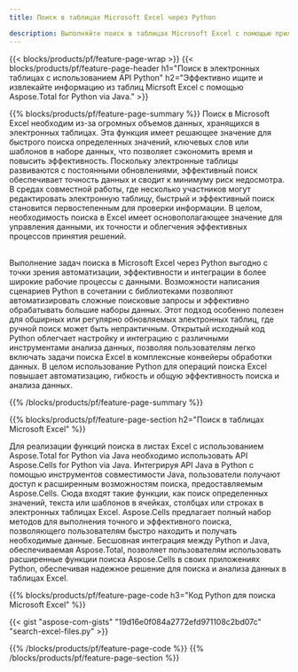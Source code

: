```yaml
---
title: Поиск в таблицах Microsoft Excel через Python 

description: Выполняйте поиск в таблицах Microsoft Excel с помощью приложения Python. Ищите рабочие листы онлайн через приложение.
---
```


{{< blocks/products/pf/feature-page-wrap >}}
{{< blocks/products/pf/feature-page-header h1="Поиск в электронных таблицах с использованием API Python" h2="Эффективно ищите и извлекайте информацию из таблиц Micrsoft Excel с помощью Aspose.Total for Python via Java." >}}

{{% blocks/products/pf/feature-page-summary %}}
Поиск в Microsoft Excel необходим из-за огромных объемов данных, хранящихся в электронных таблицах. Эта функция имеет решающее значение для быстрого поиска определенных значений, ключевых слов или шаблонов в наборе данных, что позволяет сэкономить время и повысить эффективность. Поскольку электронные таблицы развиваются с постоянными обновлениями, эффективный поиск обеспечивает точность данных и сводит к минимуму риск недосмотра. В средах совместной работы, где несколько участников могут редактировать электронную таблицу, быстрый и эффективный поиск становится первостепенным для проверки информации. В целом, необходимость поиска в Excel имеет основополагающее значение для управления данными, их точности и облегчения эффективных процессов принятия решений.<br /><br />

Выполнение задач поиска в Microsoft Excel через Python выгодно с точки зрения автоматизации, эффективности и интеграции в более широкие рабочие процессы с данными. Возможности написания сценариев Python в сочетании с библиотеками позволяют автоматизировать сложные поисковые запросы и эффективно обрабатывать большие наборы данных. Этот подход особенно полезен для обширных или регулярно обновляемых электронных таблиц, где ручной поиск может быть непрактичным. Открытый исходный код Python облегчает настройку и интеграцию с различными инструментами анализа данных, позволяя пользователям легко включать задачи поиска Excel в комплексные конвейеры обработки данных. В целом использование Python для операций поиска Excel повышает автоматизацию, гибкость и общую эффективность поиска и анализа данных.

{{% /blocks/products/pf/feature-page-summary  %}}

{{% blocks/products/pf/feature-page-section  h2="Поиск в таблицах Microsoft Excel" %}}

Для реализации функций поиска в листах Excel с использованием Aspose.Total for Python via Java необходимо использовать API Aspose.Cells for Python via Java. Интегрируя API Java в Python с помощью инструментов совместимости Java, пользователи получают доступ к расширенным возможностям поиска, предоставляемым Aspose.Cells. Сюда входят такие функции, как поиск определенных значений, текста или шаблонов в ячейках, столбцах или строках в электронных таблицах Excel. Aspose.Cells предлагает полный набор методов для выполнения точного и эффективного поиска, позволяющего пользователям быстро находить и получать необходимые данные. Бесшовная интеграция между Python и Java, обеспечиваемая Aspose.Total, позволяет пользователям использовать расширенные функции поиска Aspose.Cells в своих приложениях Python, обеспечивая надежное решение для поиска и анализа данных в таблицах Excel.

{{% blocks/products/pf/feature-page-code h3="Код Python для поиска Microsoft Excel" %}}

{{< gist "aspose-com-gists" "19d16e0f084a2772efd971108c2bd07c" "search-excel-files.py" >}}

{{% /blocks/products/pf/feature-page-code  %}}
{{% /blocks/products/pf/feature-page-section %}}